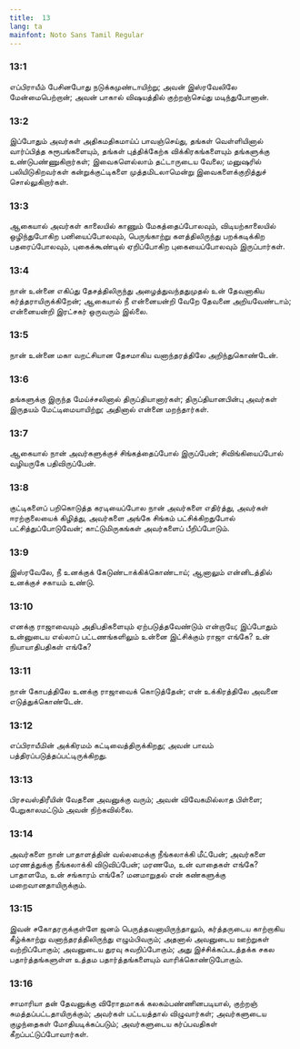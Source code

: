 ```yaml
---
title:  13
lang: ta
mainfont: Noto Sans Tamil Regular
---
```


###  13:1

எப்பிராயீம் பேசினபோது நடுக்கமுண்டாயிற்று; அவன் இஸ்ரவேலிலே மேன்மைபெற்றான்; அவன் பாகால் விஷயத்தில் குற்றஞ்செய்து மடிந்துபோனான்.

###  13:2

இப்போதும் அவர்கள் அதிகமதிகமாய்ப் பாவஞ்செய்து, தங்கள் வெள்ளியினால் வார்ப்பித்த சுரூபங்களையும், தங்கள் புத்திக்கேற்க விக்கிரகங்களையும் தங்களுக்கு உண்டுபண்ணுகிறார்கள்; இவைகளெல்லாம் தட்டாருடைய வேலை; மனுஷரில் பலியிடுகிறவர்கள் கன்றுக்குட்டிகளை முத்தமிடலாமென்று இவைகளைக்குறித்துச் சொல்லுகிறார்கள்.

###  13:3

ஆகையால் அவர்கள் காலையில் காணும் மேகத்தைப்போலவும், விடியற்காலையில் ஒழிந்துபோகிற பனியைப்போலவும், பெருங்காற்று களத்திலிருந்து பறக்கடிக்கிற பதரைப்போலவும், புகைக்கூண்டில் ஏறிப்போகிற புகையைப்போலவும் இருப்பார்கள்.

###  13:4

நான் உன்னை எகிப்து தேசத்திலிருந்து அழைத்துவந்ததுமுதல் உன் தேவனாகிய கர்த்தராயிருக்கிறேன்; ஆகையால் நீ என்னையன்றி வேறே தேவனை அறியவேண்டாம்; என்னையன்றி இரட்சகர் ஒருவரும் இல்லை.

###  13:5

நான் உன்னை மகா வறட்சியான தேசமாகிய வனாந்தரத்திலே அறிந்துகொண்டேன்.

###  13:6

தங்களுக்கு இருந்த மேய்ச்சலினால் திருப்தியானார்கள்; திருப்தியானபின்பு அவர்கள் இருதயம் மேட்டிமையாயிற்று; அதினால் என்னை மறந்தார்கள்.

###  13:7

ஆகையால் நான் அவர்களுக்குச் சிங்கத்தைப்போல் இருப்பேன்; சிவிங்கியைப்போல் வழியருகே பதிவிருப்பேன்.

###  13:8

குட்டிகளைப் பறிகொடுத்த கரடியைப்போல நான் அவர்களை எதிர்த்து, அவர்கள் ஈரற்குலையைக் கிழித்து, அவர்களை அங்கே சிங்கம் பட்சிக்கிறதுபோல் பட்சித்துப்போடுவேன்; காட்டுமிருகங்கள் அவர்களைப் பீறிப்போடும்.

###  13:9

இஸ்ரவேலே, நீ உனக்குக் கேடுண்டாக்கிக்கொண்டாய்; ஆனாலும் என்னிடத்தில் உனக்குச் சகாயம் உண்டு.

###  13:10

எனக்கு ராஜாவையும் அதிபதிகளையும் ஏற்படுத்தவேண்டும் என்றாயே; இப்போதும் உன்னுடைய எல்லாப் பட்டணங்களிலும் உன்னை இட்சிக்கும் ராஜா எங்கே? உன் நியாயாதிபதிகள் எங்கே?

###  13:11

நான் கோபத்திலே உனக்கு ராஜாவைக் கொடுத்தேன்; என் உக்கிரத்திலே அவனை எடுத்துக்கொண்டேன்.

###  13:12

எப்பிராயீமின் அக்கிரமம் கட்டிவைத்திருக்கிறது; அவன் பாவம் பத்திரப்படுத்தப்பட்டிருக்கிறது.

###  13:13

பிரசவஸ்திரீயின் வேதனை அவனுக்கு வரும்; அவன் விவேகமில்லாத பிள்ளை; பேறுகாலமட்டும் அவன் நிற்கவில்லை.

###  13:14

அவர்களை நான் பாதாளத்தின் வல்லமைக்கு நீங்கலாக்கி மீட்பேன்; அவர்களை மரணத்துக்கு நீங்கலாக்கி விடுவிப்பேன்; மரணமே, உன் வாதைகள் எங்கே? பாதாளமே, உன் சங்காரம் எங்கே? மனமாறுதல் என் கண்களுக்கு மறைவானதாயிருக்கும்.

###  13:15

இவன் சகோதரருக்குள்ளே ஜனம் பெருத்தவனாயிருந்தாலும், கர்த்தருடைய காற்றாகிய கீழ்க்காற்று வனாந்தரத்திலிருந்து எழும்பிவரும்; அதனால் அவனுடைய ஊற்றுகள் வற்றிப்போகும்; அவனுடைய துரவு சுவறிப்போகும்; அது இச்சிக்கப்படத்தக்க சகல பதார்த்தங்களுள்ள உத்தம பதார்த்தங்களையும் வாரிக்கொண்டுபோகும்.

###  13:16

சாமாரியா தன் தேவனுக்கு விரோதமாகக் கலகம்பண்ணினபடியால், குற்றஞ் சுமத்தப்பட்டதாயிருக்கும்; அவர்கள் பட்டயத்தால் விழுவார்கள்; அவர்களுடைய குழந்தைகள் மோதியடிக்கப்படும்; அவர்களுடைய கர்ப்பவதிகள் கீறப்பட்டுப்போவார்கள்.

